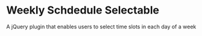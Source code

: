 # Weekly Schdedule Selectable
A jQuery plugin that enables users to select time slots in each day of a week 
